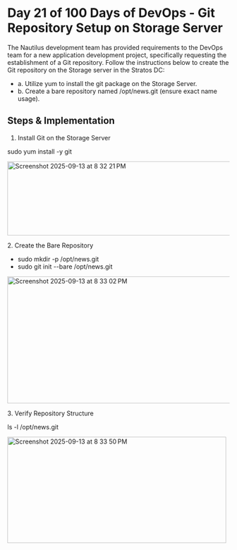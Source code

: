 # Day 21 of 100 Days of DevOps - Git Repository Setup on Storage Server
The Nautilus development team has provided requirements to the DevOps team for a new application development project, 
specifically requesting the establishment of a Git repository. 
Follow the instructions below to create the Git repository on the Storage server in the Stratos DC:

 - a. Utilize yum to install the git package on the Storage Server. 
 - b. Create a bare repository named /opt/news.git (ensure exact name usage).
   
## Steps & Implementation

1. Install Git on the Storage Server

sudo yum install -y git

<img width="773" height="168" alt="Screenshot 2025-09-13 at 8 32 21 PM" src="https://github.com/user-attachments/assets/58d64f6e-ed55-46c1-b5e2-3089a10fd956" />

2️. Create the Bare Repository

 - sudo mkdir -p /opt/news.git
 - sudo git init --bare /opt/news.git

<img width="743" height="288" alt="Screenshot 2025-09-13 at 8 33 02 PM" src="https://github.com/user-attachments/assets/b1eb54fa-fdd4-4209-91ce-ca5149881fe0" />


3️. Verify Repository Structure

ls -l /opt/news.git

<img width="496" height="241" alt="Screenshot 2025-09-13 at 8 33 50 PM" src="https://github.com/user-attachments/assets/1a6d2a5d-259f-4337-801b-75d495dd3b4c" />



